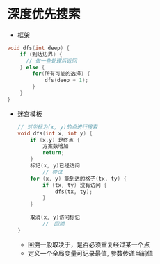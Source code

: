 # 深度优先搜索

* 框架

```c++
void dfs(int deep) {
    if (到达边界) {
      // 做一些处理后返回
    } else {
        for(所有可能的选择) {
            dfs(deep + 1);
        }
    }
}
```

* 迷宫模板

  ```c++
  // 对坐标为(x, y)的点进行搜索
  void dfs(int x, int y) {
      if (x,y) 是终点 {
          方案数增加
          return;
      }
      标记(x, y)已经访问
          // 尝试
      for (x, y) 能到达的格子(tx, ty) {
          if (tx, ty) 没有访问 {
              dfs(tx, ty);
          }
      }
      
      取消(x, y)访问标记
          //　回溯
  }
  ```

  * 回溯一般取决于，是否必须重复经过某一个点
  * 定义一个全局变量可记录最值, 参数传递当前值